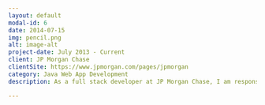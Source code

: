 ```yaml
---
layout: default
modal-id: 6
date: 2014-07-15
img: pencil.png
alt: image-alt
project-date: July 2013 - Current
client: JP Morgan Chase
clientSite: https://www.jpmorgan.com/pages/jpmorgan
category: Java Web App Development
description: As a full stack developer at JP Morgan Chase, I am responsible for understanding the needs of investment bank and writing client-facing features to address those needs with data-rich displays.

---
```

